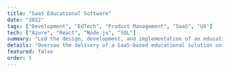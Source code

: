 ```yaml
---
title: "SaaS Educational Software"
date: "2022"
tags: ["Development", "EdTech", "Product Management", "SaaS", "UX"]
tech: ["Azure", "React", "Node.js", "SQL"]
summary: "Led the design, development, and implementation of an education platform with over 1,500 active learners. Managed collaboration between UX, front-end, and back-end teams to deliver a SaaS solution ahead of schedule."
details: "Oversaw the delivery of a SaaS-based educational solution on a limited budget and within five months, two weeks ahead of schedule."
featured: false
order: 5
---
```

